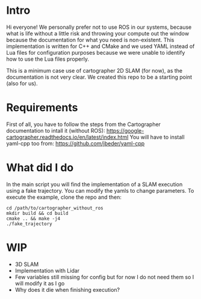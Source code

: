 # Intro

Hi everyone! We personally prefer not to use ROS in our systems, because what is life without a little risk and throwing your compute out the window because the documentation for what you need is non-existent.
This implementation is written for C++ and CMake and we used YAML instead of Lua files for configuration purposes because we were unable to identify how to use the Lua files properly.

This is a minimum case use of cartographer 2D SLAM (for now), as the documentation is not very clear. We created this repo to be a starting point (also for us). 

# Requirements

First of all, you have to follow the steps from the Cartographer documentation to intall it (without ROS): https://google-cartographer.readthedocs.io/en/latest/index.html
You will have to install yaml-cpp too from: https://github.com/jbeder/yaml-cpp

# What did I do

In the main script you will find the implementation of a SLAM execution using a fake trajectory. You can modify the yamls to change parameters. 
To execute the example, clone the repo and then: 
```
cd /path/to/cartographer_without_ros
mkdir build && cd build
cmake .. && make -j4
./fake_trajectory
```

# WIP

- 3D SLAM
- Implementation with Lidar
- Few variables still missing for config but for now I do not need them so I will modify it as I go
- Why does it die when finishing execution?

